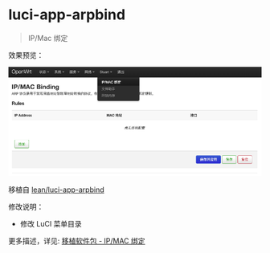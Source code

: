 # luci-app-arpbind

> IP/Mac 绑定

效果预览：

![](https://raw.githubusercontent.com/stuarthua/PicGo/master/oh-my-openwrt/Snipaste_2019-09-14_23-38-14.png)

移植自 [lean/luci-app-arpbind](https://github.com/coolsnowwolf/lede/tree/master/package/lean/luci-app-arpbind)

修改说明：

* 修改 LuCI 菜单目录

更多描述，详见: [移植软件包 - IP/MAC 绑定](https://stuarthua.github.io/oh-my-openwrt/mybook/packages/use-package-arpbind.html)